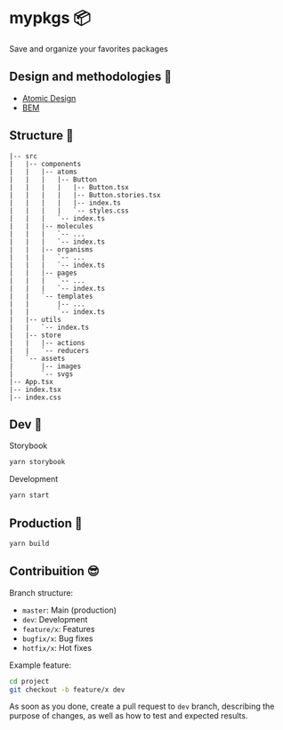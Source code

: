 # mypkgs :package:

Save and organize your favorites packages

## Design and methodologies :art:

- [Atomic Design](https://bradfrost.com/blog/post/atomic-web-design/)
- [BEM](http://getbem.com/introduction/)

## Structure :pushpin:

```
|-- src
|   |-- components
|   |   |-- atoms
|   |   |   |-- Button
|   |   |   |   |-- Button.tsx
|   |   |   |   |-- Button.stories.tsx
|   |   |   |   |-- index.ts
|   |   |   |   `-- styles.css
|   |   |   `-- index.ts
|   |   |-- molecules
|   |   |   `-- ...
|   |   |   `-- index.ts
|   |   |-- organisms
|   |   |   `-- ...
|   |   |   `-- index.ts
|   |   |-- pages
|   |   |   `-- ...
|   |   |   `-- index.ts
|   |   `-- templates
|   |       |-- ...
|   |       `-- index.ts
|   |-- utils
|   |   `-- index.ts
|   |-- store
|   |   |-- actions
|   |   `-- reducers
|   `-- assets
|       |-- images
|       `-- svgs
|-- App.tsx
|-- index.tsx
|-- index.css
```

## Dev :tada:

Storybook

```bash
yarn storybook
```

Development

```bash
yarn start
```

## Production :rocket:

```bash
yarn build
```

## Contribuition :sunglasses:

Branch structure:

- `master`: Main (production)
- `dev`: Development
- `feature/x`: Features
- `bugfix/x`: Bug fixes
- `hotfix/x`: Hot fixes

Example feature:

```bash
cd project
git checkout -b feature/x dev
```

As soon as you done, create a pull request to `dev` branch, describing the purpose of changes, as well as how to test and expected results.
